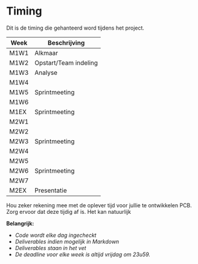 # Timing

Dit is de timing die gehanteerd word tijdens het project.

|Week     |Beschrijving                                                       | 
|---      |---                                                                | 
|M1W1     |Alkmaar                                                            | 
|M1W2     |Opstart/Team indeling                                              | 
|M1W3     |Analyse                                                            |
|M1W4     |                                                                   |
|M1W5     |Sprintmeeting                                                      |
|M1W6     |                                                                   |
|M1EX     |Sprintmeeting                                                      |
|M2W1     |                                                                   |
|M2W2     |                                                                   | 
|M2W3     |Sprintmeeting                                                      | 
|M2W4     |                                                                   |   
|M2W5     |                                                                   |
|M2W6     |Sprintmeeting                                                      | 
|M2W7     |                                                                   |
|M2EX     |Presentatie                                                        |

Hou zeker rekening mee met de oplever tijd voor jullie te ontwikkelen PCB. Zorg
ervoor dat deze tijdig af is. Het kan natuurlijk 

**Belangrijk:**
* *Code wordt elke dag ingecheckt*
* *Deliverables indien mogelijk in Markdown*
* *Deliverables staan in het vet*  
* *De deadline voor elke week is altijd vrijdag om 23u59.*
